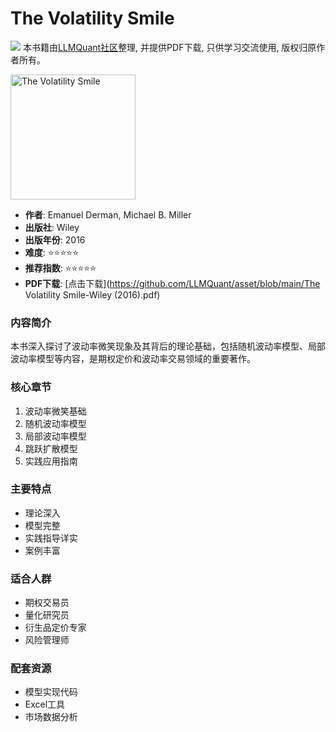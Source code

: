 # The Volatility Smile

![](https://fastly.jsdelivr.net/gh/bucketio/img3@main/2024/09/04/1725464231869-e0b2f727-2a0f-4270-bf6c-31ddc350426a.gif)
本书籍由[LLMQuant社区](https://llmquant.com/)整理, 并提供PDF下载, 只供学习交流使用, 版权归原作者所有。

<img src="cover.jpg" alt="The Volatility Smile" width="200"/>

- **作者**: Emanuel Derman, Michael B. Miller
- **出版社**: Wiley
- **出版年份**: 2016
- **难度**: ⭐⭐⭐⭐⭐
- **推荐指数**: ⭐⭐⭐⭐⭐
- **PDF下载**: [点击下载](https://github.com/LLMQuant/asset/blob/main/The Volatility Smile-Wiley (2016).pdf)

### 内容简介

本书深入探讨了波动率微笑现象及其背后的理论基础，包括随机波动率模型、局部波动率模型等内容，是期权定价和波动率交易领域的重要著作。

### 核心章节

1. 波动率微笑基础
2. 随机波动率模型
3. 局部波动率模型
4. 跳跃扩散模型
5. 实践应用指南

### 主要特点

- 理论深入
- 模型完整
- 实践指导详实
- 案例丰富

### 适合人群

- 期权交易员
- 量化研究员
- 衍生品定价专家
- 风险管理师

### 配套资源

- 模型实现代码
- Excel工具
- 市场数据分析
